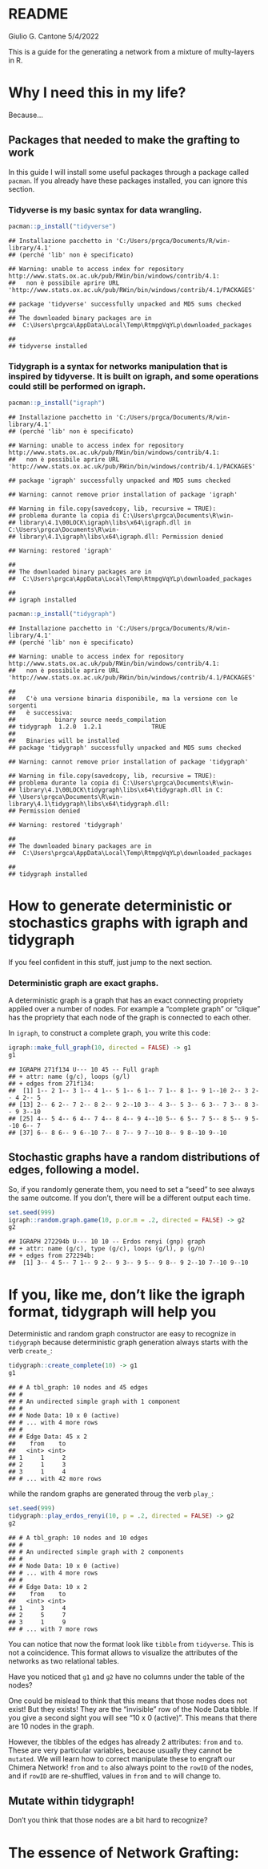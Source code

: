 README
================
Giulio G. Cantone
5/4/2022

This is a guide for the generating a network from a mixture of
multy-layers in R.

# Why I need this in my life?

Because…

## Packages that needed to make the grafting to work

In this guide I will install some useful packages through a package
called `pacman`. If you already have these packages installed, you can
ignore this section.

### Tidyverse is my basic syntax for data wrangling.

``` r
pacman::p_install("tidyverse")
```

    ## Installazione pacchetto in 'C:/Users/prgca/Documents/R/win-library/4.1'
    ## (perché 'lib' non è specificato)

    ## Warning: unable to access index for repository http://www.stats.ox.ac.uk/pub/RWin/bin/windows/contrib/4.1:
    ##   non è possibile aprire URL 'http://www.stats.ox.ac.uk/pub/RWin/bin/windows/contrib/4.1/PACKAGES'

    ## package 'tidyverse' successfully unpacked and MD5 sums checked
    ## 
    ## The downloaded binary packages are in
    ##  C:\Users\prgca\AppData\Local\Temp\RtmpgVqYLp\downloaded_packages

    ## 
    ## tidyverse installed

### Tidygraph is a syntax for networks manipulation that is inspired by tidyverse. It is built on igraph, and some operations could still be performed on igraph.

``` r
pacman::p_install("igraph")
```

    ## Installazione pacchetto in 'C:/Users/prgca/Documents/R/win-library/4.1'
    ## (perché 'lib' non è specificato)

    ## Warning: unable to access index for repository http://www.stats.ox.ac.uk/pub/RWin/bin/windows/contrib/4.1:
    ##   non è possibile aprire URL 'http://www.stats.ox.ac.uk/pub/RWin/bin/windows/contrib/4.1/PACKAGES'

    ## package 'igraph' successfully unpacked and MD5 sums checked

    ## Warning: cannot remove prior installation of package 'igraph'

    ## Warning in file.copy(savedcopy, lib, recursive = TRUE):
    ## problema durante la copia di C:\Users\prgca\Documents\R\win-
    ## library\4.1\00LOCK\igraph\libs\x64\igraph.dll in C:\Users\prgca\Documents\R\win-
    ## library\4.1\igraph\libs\x64\igraph.dll: Permission denied

    ## Warning: restored 'igraph'

    ## 
    ## The downloaded binary packages are in
    ##  C:\Users\prgca\AppData\Local\Temp\RtmpgVqYLp\downloaded_packages

    ## 
    ## igraph installed

``` r
pacman::p_install("tidygraph")
```

    ## Installazione pacchetto in 'C:/Users/prgca/Documents/R/win-library/4.1'
    ## (perché 'lib' non è specificato)

    ## Warning: unable to access index for repository http://www.stats.ox.ac.uk/pub/RWin/bin/windows/contrib/4.1:
    ##   non è possibile aprire URL 'http://www.stats.ox.ac.uk/pub/RWin/bin/windows/contrib/4.1/PACKAGES'

    ## 
    ##   C'è una versione binaria disponibile, ma la versione con le sorgenti
    ##   è successiva:
    ##           binary source needs_compilation
    ## tidygraph  1.2.0  1.2.1              TRUE
    ## 
    ##   Binaries will be installed
    ## package 'tidygraph' successfully unpacked and MD5 sums checked

    ## Warning: cannot remove prior installation of package 'tidygraph'

    ## Warning in file.copy(savedcopy, lib, recursive = TRUE):
    ## problema durante la copia di C:\Users\prgca\Documents\R\win-
    ## library\4.1\00LOCK\tidygraph\libs\x64\tidygraph.dll in C:
    ## \Users\prgca\Documents\R\win-library\4.1\tidygraph\libs\x64\tidygraph.dll:
    ## Permission denied

    ## Warning: restored 'tidygraph'

    ## 
    ## The downloaded binary packages are in
    ##  C:\Users\prgca\AppData\Local\Temp\RtmpgVqYLp\downloaded_packages

    ## 
    ## tidygraph installed

# How to generate deterministic or stochastics graphs with igraph and tidygraph

If you feel confident in this stuff, just jump to the next section.

### Deterministic graph are exact graphs.

A deterministic graph is a graph that has an exact connecting propriety
applied over a number of nodes. For example a “complete graph” or
“clique” has the propriety that each node of the graph is connected to
each other.

In `igraph`, to construct a complete graph, you write this code:

``` r
igraph::make_full_graph(10, directed = FALSE) -> g1
g1
```

    ## IGRAPH 271f134 U--- 10 45 -- Full graph
    ## + attr: name (g/c), loops (g/l)
    ## + edges from 271f134:
    ##  [1] 1-- 2 1-- 3 1-- 4 1-- 5 1-- 6 1-- 7 1-- 8 1-- 9 1--10 2-- 3 2-- 4 2-- 5
    ## [13] 2-- 6 2-- 7 2-- 8 2-- 9 2--10 3-- 4 3-- 5 3-- 6 3-- 7 3-- 8 3-- 9 3--10
    ## [25] 4-- 5 4-- 6 4-- 7 4-- 8 4-- 9 4--10 5-- 6 5-- 7 5-- 8 5-- 9 5--10 6-- 7
    ## [37] 6-- 8 6-- 9 6--10 7-- 8 7-- 9 7--10 8-- 9 8--10 9--10

## Stochastic graphs have a random distributions of edges, following a model.

So, if you randomly generate them, you need to set a “seed” to see
always the same outcome. If you don’t, there will be a different output
each time.

``` r
set.seed(999)
igraph::random.graph.game(10, p.or.m = .2, directed = FALSE) -> g2
g2
```

    ## IGRAPH 272294b U--- 10 10 -- Erdos renyi (gnp) graph
    ## + attr: name (g/c), type (g/c), loops (g/l), p (g/n)
    ## + edges from 272294b:
    ##  [1] 3-- 4 5-- 7 1-- 9 2-- 9 3-- 9 5-- 9 8-- 9 2--10 7--10 9--10

# If you, like me, don’t like the igraph format, tidygraph will help you

Deterministic and random graph constructor are easy to recognize in
`tidygraph` because deterministic graph generation always starts with
the verb `create_`:

``` r
tidygraph::create_complete(10) -> g1
g1
```

    ## # A tbl_graph: 10 nodes and 45 edges
    ## #
    ## # An undirected simple graph with 1 component
    ## #
    ## # Node Data: 10 x 0 (active)
    ## # ... with 4 more rows
    ## #
    ## # Edge Data: 45 x 2
    ##    from    to
    ##   <int> <int>
    ## 1     1     2
    ## 2     1     3
    ## 3     1     4
    ## # ... with 42 more rows

while the random graphs are generated throug the verb `play_`:

``` r
set.seed(999)
tidygraph::play_erdos_renyi(10, p = .2, directed = FALSE) -> g2
g2
```

    ## # A tbl_graph: 10 nodes and 10 edges
    ## #
    ## # An undirected simple graph with 2 components
    ## #
    ## # Node Data: 10 x 0 (active)
    ## # ... with 4 more rows
    ## #
    ## # Edge Data: 10 x 2
    ##    from    to
    ##   <int> <int>
    ## 1     3     4
    ## 2     5     7
    ## 3     1     9
    ## # ... with 7 more rows

You can notice that now the format look like `tibble` from `tidyverse`.
This is not a coincidence. This format allows to visualize the
attributes of the networks as two relational tables.

Have you noticed that `g1` and `g2` have no columns under the table of
the nodes?

One could be mislead to think that this means that those nodes does not
exist! But they exists! They are the “invisible” row of the Node Data
tibble. If you give a second sight you will see “10 x 0 (active)”. This
means that there are 10 nodes in the graph.

However, the tibbles of the edges has already 2 attributes: `from` and
`to`. These are very particular variables, because usually they cannot
be `mutated`. We will learn how to correct manipulate these to engraft
our Chimera Network! `from` and `to` also always point to the `rowID` of
the nodes, and if `rowID` are re-shuffled, values in `from` and `to`
will change to.

## Mutate within tidygraph!

Don’t you think that those nodes are a bit hard to recognize?

# The essence of Network Grafting:

